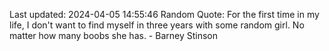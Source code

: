 Last updated: 2024-04-05 14:55:46
Random Quote: For the first time in my life, I don't want to find myself in three years with some random girl. No matter how many boobs she has. - Barney Stinson
